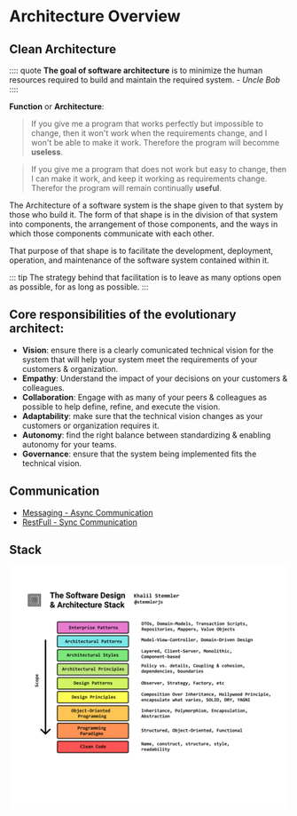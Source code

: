 # Architecture Overview

## Clean Architecture
:::: quote
**The goal of software architecture** is to minimize the human resources required to build and maintain the required system. - *Uncle Bob*
::::

**Function** or **Architecture**:

> If you give me a program that works perfectly but impossible to change, then it won't work when the requirements change, and I won't be able to make it work. Therefore the program will becomme **useless**.

> If you give me a program that does not work but easy to change, then I can make it work, and keep it working as requirements change. Therefor the program will remain continually **useful**.

The Architecture of a software system is the shape given to that system by those who build it. The form of that shape is in the division of that system into components, the arrangement of those components, and the ways in which those components communicate with each other.

That purpose of that shape is to facilitate the development, deployment, operation, and maintenance of the software system contained within it.

::: tip
The strategy behind that facilitation is to leave as many options open as possible, for as long as possible.
:::

## Core responsibilities of the evolutionary architect: 
- **Vision**: ensure there is a clearly comunicated technical vision for the system that will help your system meet the requirements of your customers & organization.
- **Empathy**: Understand the impact of your decisions on your customers & colleagues.
- **Collaboration**: Engage with as many of your peers & colleagues as possible to help define, refine, and execute the vision.
- **Adaptability**: make sure that the technical vision changes as your customers or organization requires it.
- **Autonomy**: find the right balance between standardizing & enabling autonomy for your teams.
- **Governance**: ensure that the system being implemented fits the technical vision.


## Communication

- [Messaging - Async Communication](./messaging.md)
- [RestFull - Sync Communication](./restful.md)


## Stack
![architecture-stack](./img/architecture-stack.png)


